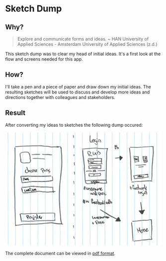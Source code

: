 # Sketch Dump

## Why?

> Explore and communicate forms and ideas. ~ HAN University of Applied Sciences - Amsterdam University of Applied Sciences \(z.d.\)

This sketch dump was to clear my head of initial ideas. It's a first look at the flow and screens needed for this app.

## How?

I'll take a pen and a piece of paper and draw down my initial ideas. The resulting sketches will be used to discuss and develop more ideas and directions together with colleagues and stakeholders.

## Result

After converting my ideas to sketches the following dump occured:

![one page of sketch dump](../.gitbook/assets/sketch-dump.png)

The complete document can be viewed in [pdf format](https://github.com/IanCStewart/graduation-product-biography/tree/b45585f789c4d56556414425cca4de906eaad436/assets/downloads/sketch-dump.pdf).


